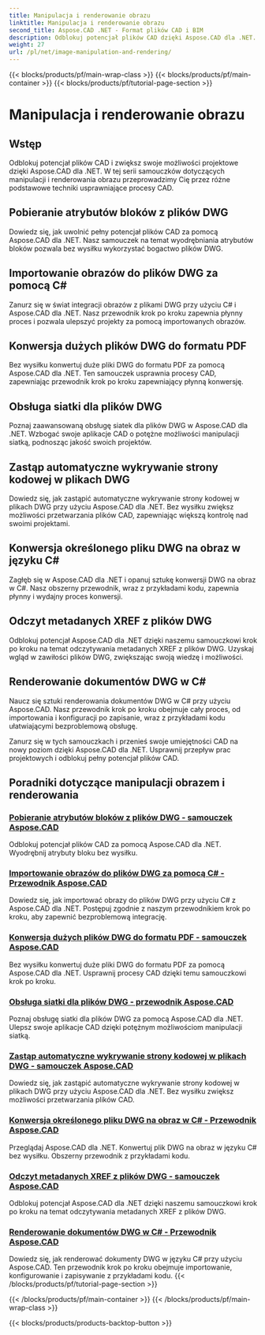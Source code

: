 ```yaml
---
title: Manipulacja i renderowanie obrazu
linktitle: Manipulacja i renderowanie obrazu
second_title: Aspose.CAD .NET - Format plików CAD i BIM
description: Odblokuj potencjał plików CAD dzięki Aspose.CAD dla .NET. Dowiedz się, jak wyodrębniać atrybuty bloków, importować obrazy, konwertować pliki DWG do formatu PDF, obsługiwać siatki i wiele więcej.
weight: 27
url: /pl/net/image-manipulation-and-rendering/
---
```


{{< blocks/products/pf/main-wrap-class >}}
{{< blocks/products/pf/main-container >}}
{{< blocks/products/pf/tutorial-page-section >}}

# Manipulacja i renderowanie obrazu


## Wstęp

Odblokuj potencjał plików CAD i zwiększ swoje możliwości projektowe dzięki Aspose.CAD dla .NET. W tej serii samouczków dotyczących manipulacji i renderowania obrazu przeprowadzimy Cię przez różne podstawowe techniki usprawniające procesy CAD.

 ## Pobieranie atrybutów bloków z plików DWG 
Dowiedz się, jak uwolnić pełny potencjał plików CAD za pomocą Aspose.CAD dla .NET. Nasz samouczek na temat wyodrębniania atrybutów bloków pozwala bez wysiłku wykorzystać bogactwo plików DWG.

 ## Importowanie obrazów do plików DWG za pomocą C# 
Zanurz się w świat integracji obrazów z plikami DWG przy użyciu C# i Aspose.CAD dla .NET. Nasz przewodnik krok po kroku zapewnia płynny proces i pozwala ulepszyć projekty za pomocą importowanych obrazów.

 ## Konwersja dużych plików DWG do formatu PDF 
Bez wysiłku konwertuj duże pliki DWG do formatu PDF za pomocą Aspose.CAD dla .NET. Ten samouczek usprawnia procesy CAD, zapewniając przewodnik krok po kroku zapewniający płynną konwersję.

 ## Obsługa siatki dla plików DWG 
Poznaj zaawansowaną obsługę siatek dla plików DWG w Aspose.CAD dla .NET. Wzbogać swoje aplikacje CAD o potężne możliwości manipulacji siatką, podnosząc jakość swoich projektów.

 ## Zastąp automatyczne wykrywanie strony kodowej w plikach DWG 
Dowiedz się, jak zastąpić automatyczne wykrywanie strony kodowej w plikach DWG przy użyciu Aspose.CAD dla .NET. Bez wysiłku zwiększ możliwości przetwarzania plików CAD, zapewniając większą kontrolę nad swoimi projektami.

 ## Konwersja określonego pliku DWG na obraz w języku C# 
Zagłęb się w Aspose.CAD dla .NET i opanuj sztukę konwersji DWG na obraz w C#. Nasz obszerny przewodnik, wraz z przykładami kodu, zapewnia płynny i wydajny proces konwersji.

 ## Odczyt metadanych XREF z plików DWG 
Odblokuj potencjał Aspose.CAD dla .NET dzięki naszemu samouczkowi krok po kroku na temat odczytywania metadanych XREF z plików DWG. Uzyskaj wgląd w zawiłości plików DWG, zwiększając swoją wiedzę i możliwości.

 ## Renderowanie dokumentów DWG w C# 
Naucz się sztuki renderowania dokumentów DWG w C# przy użyciu Aspose.CAD. Nasz przewodnik krok po kroku obejmuje cały proces, od importowania i konfiguracji po zapisanie, wraz z przykładami kodu ułatwiającymi bezproblemową obsługę.

Zanurz się w tych samouczkach i przenieś swoje umiejętności CAD na nowy poziom dzięki Aspose.CAD dla .NET. Usprawnij przepływ prac projektowych i odblokuj pełny potencjał plików CAD.
## Poradniki dotyczące manipulacji obrazem i renderowania
### [Pobieranie atrybutów bloków z plików DWG - samouczek Aspose.CAD](./getting-block-attributes-from-dwg/)
Odblokuj potencjał plików CAD za pomocą Aspose.CAD dla .NET. Wyodrębnij atrybuty bloku bez wysiłku.
### [Importowanie obrazów do plików DWG za pomocą C# - Przewodnik Aspose.CAD](./importing-images-into-dwg/)
Dowiedz się, jak importować obrazy do plików DWG przy użyciu C# z Aspose.CAD dla .NET. Postępuj zgodnie z naszym przewodnikiem krok po kroku, aby zapewnić bezproblemową integrację.
### [Konwersja dużych plików DWG do formatu PDF - samouczek Aspose.CAD](./converting-large-dwg-files-to-pdf/)
Bez wysiłku konwertuj duże pliki DWG do formatu PDF za pomocą Aspose.CAD dla .NET. Usprawnij procesy CAD dzięki temu samouczkowi krok po kroku.
### [Obsługa siatki dla plików DWG - przewodnik Aspose.CAD](./mesh-support-for-dwg/)
Poznaj obsługę siatki dla plików DWG za pomocą Aspose.CAD dla .NET. Ulepsz swoje aplikacje CAD dzięki potężnym możliwościom manipulacji siatką.
### [Zastąp automatyczne wykrywanie strony kodowej w plikach DWG - samouczek Aspose.CAD](./override-automatic-codepage-detection-in-dwg/)
Dowiedz się, jak zastąpić automatyczne wykrywanie strony kodowej w plikach DWG przy użyciu Aspose.CAD dla .NET. Bez wysiłku zwiększ możliwości przetwarzania plików CAD.
### [Konwersja określonego pliku DWG na obraz w C# - Przewodnik Aspose.CAD](./converting-particular-dwg-to-image/)
Przeglądaj Aspose.CAD dla .NET. Konwertuj plik DWG na obraz w języku C# bez wysiłku. Obszerny przewodnik z przykładami kodu.
### [Odczyt metadanych XREF z plików DWG - samouczek Aspose.CAD](./reading-xref-metadata-from-dwg/)
Odblokuj potencjał Aspose.CAD dla .NET dzięki naszemu samouczkowi krok po kroku na temat odczytywania metadanych XREF z plików DWG.
### [Renderowanie dokumentów DWG w C# - Przewodnik Aspose.CAD](./rendering-dwg-documents/)
Dowiedz się, jak renderować dokumenty DWG w języku C# przy użyciu Aspose.CAD. Ten przewodnik krok po kroku obejmuje importowanie, konfigurowanie i zapisywanie z przykładami kodu.
{{< /blocks/products/pf/tutorial-page-section >}}

{{< /blocks/products/pf/main-container >}}
{{< /blocks/products/pf/main-wrap-class >}}

{{< blocks/products/products-backtop-button >}}
